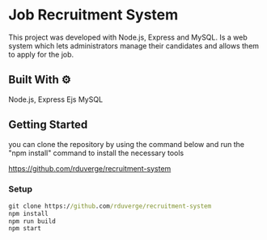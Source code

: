 ﻿# Job Recruitment System  
 
This project was developed with Node.js, Express and MySQL. Is a web system which lets administrators
manage their candidates and allows them to apply for the job.


## Built With ⚙️

Node.js, Express
Ejs
MySQL


## Getting Started

you can clone the repository by using the command below and run the "npm install" command to install the necessary tools

 https://github.com/rduverge/recruitment-system

### Setup

```cmd
git clone https://github.com/rduverge/recruitment-system
npm install
npm run build
npm start
